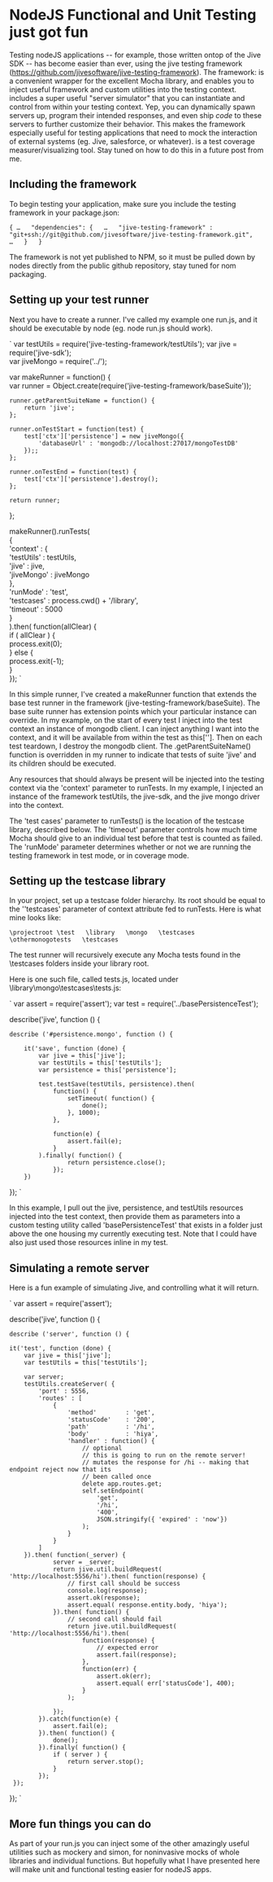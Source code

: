# NodeJS Functional and Unit Testing just got fun

Testing nodeJS applications -- for example, those written ontop of the Jive SDK -- has become easier than ever, using the jive testing framework (https://github.com/jivesoftware/jive-testing-framework). The framework:
is a convenient wrapper for the excellent Mocha library, and enables you to inject useful framework and custom utilities into the testing context.
includes a super useful "server simulator" that you can instantiate and control from within your testing context. Yep, you can dynamically spawn servers up, program their intended responses, and even ship *code* to these servers to further customize their behavior. This makes the framework especially useful for testing applications that need to mock the interaction of external systems (eg. Jive, salesforce, or whatever).
is a test coverage measurer/visualizing tool. Stay tuned on how to do this in a future post from me.
 
## Including the framework
To begin testing your application, make sure you include the testing framework in your package.json:
 
`
{
    …  
    "dependencies": {  
        …  
        "jive-testing-framework" : "git+ssh://git@github.com/jivesoftware/jive-testing-framework.git",  
        …  
    }  
}
`

The framework is not yet published to NPM, so it must be pulled down by nodes directly from the public github repository, stay tuned for nom packaging.
 
## Setting up your test runner
Next you have to create a runner. I've called my example one run.js, and it should be executable by node (eg. node run.js should work).
 
`
var testUtils = require('jive-testing-framework/testUtils');
var jive = require('jive-sdk');  
var jiveMongo = require('../');  
  
var makeRunner = function() {  
    var runner = Object.create(require('jive-testing-framework/baseSuite'));  
  
    runner.getParentSuiteName = function() {  
        return 'jive';  
    };  
  
    runner.onTestStart = function(test) {  
        test['ctx']['persistence'] = new jiveMongo({  
            'databaseUrl' : 'mongodb://localhost:27017/mongoTestDB'  
        });;  
    };  
  
    runner.onTestEnd = function(test) {  
        test['ctx']['persistence'].destroy();  
    };  
  
    return runner;  
};  
  
makeRunner().runTests(  
    {  
        'context' : {  
            'testUtils' : testUtils,  
            'jive' : jive,  
            'jiveMongo' : jiveMongo  
        },  
        'runMode' : 'test',  
        'testcases' : process.cwd()  + '/library',  
        'timeout' : 5000  
    }  
).then( function(allClear) {  
    if ( allClear ) {  
        process.exit(0);  
    } else {  
        process.exit(-1);  
    }  
});
`
 
In this simple runner, I've created a makeRunner function that extends the base test runner in the framework (jive-testing-framework/baseSuite). The base suite runner has extension points which your particular instance can override. In my example, on the start of every test I inject into the test context an instance of mongodb client. I can inject anything I want into the context, and it will be available from within the test as this['<NAME OF MY RESOURCE>']. Then on each test teardown, I destroy the mongodb client. The .getParentSuiteName() function is overridden in my runner to indicate that tests of suite 'jive' and its children should be executed.
 
Any resources that should always be present will be injected into the testing context via the 'context' parameter to runTests. In my example, I injected an instance of the framework testUtils, the jive-sdk, and the jive mongo driver into the context.
 
The 'test cases' parameter to runTests() is the location of the testcase library, described below. The 'timeout' parameter controls how much time Mocha should give to an individual test before that test is counted as failed. The 'runMode' parameter determines whether or not we are running the testing framework in test mode, or in coverage mode.
 
## Setting up the testcase library
In your project, set up a testcase folder hierarchy. Its root should be equal to the ''testcases' parameter of context attribute fed to runTests. Here is what mine looks like:
 
`
\projectroot
       \test  
            \library  
                 \mongo  
                      \testcases  
                 \othermonogotests  
                      \testcases
`

The test runner will recursively execute any Mocha tests found in the \testcases folders inside your library root.
 
Here is one such file, called tests.js, located under \library\mongo\testcases\tests.js:
 
`
var assert = require('assert');
var test = require('../basePersistenceTest');  
  
describe('jive', function () {  
  
    describe ('#persistence.mongo', function () {  
  
        it('save', function (done) {  
            var jive = this['jive'];  
            var testUtils = this['testUtils'];  
            var persistence = this['persistence'];  
  
            test.testSave(testUtils, persistence).then(  
                function() {  
                    setTimeout( function() {  
                        done();  
                    }, 1000);  
                },  
  
                function(e) {  
                    assert.fail(e);  
                }  
            ).finally( function() {  
                    return persistence.close();  
                });  
        })  
});
`

In this example, I pull out the jive, persistence, and testUtils resources injected into the test context, then provide them as parameters into a custom testing utility called 'basePersistenceTest' that exists in a folder just above the one housing my currently executing test. Note that I could have also just used those resources inline in my test.
 
## Simulating a remote server
Here is a fun example of simulating Jive, and controlling what it will return.
 
`
var assert = require('assert');
  
describe('jive', function () {  
  
    describe ('server', function () {  
  
    it('test', function (done) {  
        var jive = this['jive'];  
        var testUtils = this['testUtils'];  
  
        var server;  
        testUtils.createServer( {  
            'port' : 5556,  
            'routes' : [  
                {  
                    'method'        : 'get',  
                    'statusCode'    : '200',  
                    'path'          : '/hi',  
                    'body'          : 'hiya',  
                    'handler' : function() {  
                        // optional  
                        // this is going to run on the remote server!  
                        // mutates the response for /hi -- making that endpoint reject now that its  
                        // been called once  
                        delete app.routes.get;  
                        self.setEndpoint(  
                            'get',  
                            '/hi',  
                            '400',  
                            JSON.stringify({ 'expired' : 'now'})  
                        );  
                    }  
                }  
            ]  
        }).then( function(_server) {  
                server = _server;  
                return jive.util.buildRequest( 'http://localhost:5556/hi').then( function(response) {  
                    // first call should be success  
                    console.log(response);  
                    assert.ok(response);  
                    assert.equal( response.entity.body, 'hiya');  
                }).then( function() {  
                    // second call should fail  
                    return jive.util.buildRequest( 'http://localhost:5556/hi').then(  
                        function(response) {  
                            // expected error  
                            assert.fail(response);  
                        },  
                        function(err) {  
                            assert.ok(err);  
                            assert.equal( err['statusCode'], 400);  
                        }  
                    );  
  
                });  
            }).catch(function(e) {  
                assert.fail(e);  
            }).then( function() {  
                done();  
            }).finally( function() {  
                if ( server ) {  
                    return server.stop();  
                }  
            });  
     });  
  
});
`
 
## More fun things you can do
As part of your run.js you can inject some of the other amazingly useful utilities such as mockery and simon, for noninvasive mocks of whole libraries and individual functions. But hopefully what I have presented here will make unit and functional testing easier for nodeJS apps.
 